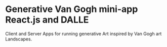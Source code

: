 # Generative Van Gogh mini-app React.js and DALLE
Client and Server Apps for running generative Art inspired by Van Gogh art Landscapes.
